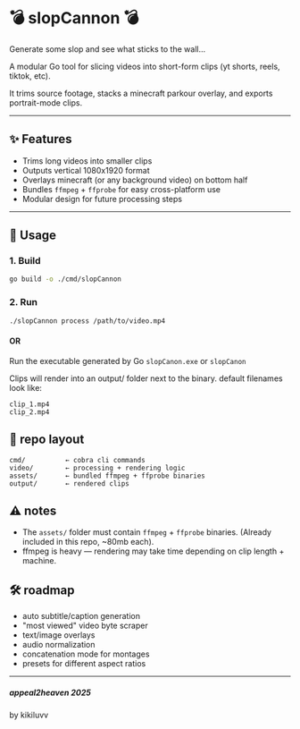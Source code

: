 # 💣 slopCannon 💣
Generate some slop and see what sticks to the wall...

A modular Go tool for slicing videos into short-form clips (yt shorts, reels, tiktok, etc).  

It trims source footage, stacks a minecraft parkour overlay, and exports portrait-mode clips. 

---

## ✨ Features
- Trims long videos into smaller clips
- Outputs vertical 1080x1920 format
- Overlays minecraft (or any background video) on bottom half
- Bundles `ffmpeg` + `ffprobe` for easy cross-platform use
- Modular design for future processing steps

---

## 🚀 Usage

### 1. Build
```sh
go build -o ./cmd/slopCannon
```

### 2. Run
```sh
./slopCannon process /path/to/video.mp4
```

#### OR

Run the executable generated by Go
`slopCanon.exe` or `slopCanon`

Clips will render into an output/ folder next to the binary.
default filenames look like:
```
clip_1.mp4
clip_2.mp4
```

## 📂 repo layout
```
cmd/          ← cobra cli commands
video/        ← processing + rendering logic
assets/       ← bundled ffmpeg + ffprobe binaries
output/       ← rendered clips
```

## ⚠️ notes
- The `assets/` folder must contain `ffmpeg` + `ffprobe` binaries.
(Already included in this repo, ~80mb each).
- ffmpeg is heavy — rendering may take time depending on clip length + machine.

## 🛠️ roadmap
- auto subtitle/caption generation
- "most viewed" video byte scraper
- text/image overlays
- audio normalization
- concatenation mode for montages
- presets for different aspect ratios

---

##### appeal2heaven 2025
by kikiluvv